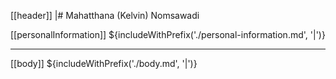 [[header]]
|# Mahatthana (Kelvin) Nomsawadi

[[personalInformation]]
${includeWithPrefix('./personal-information.md', '|')}

---

[[body]]
${includeWithPrefix('./body.md', '|')}
